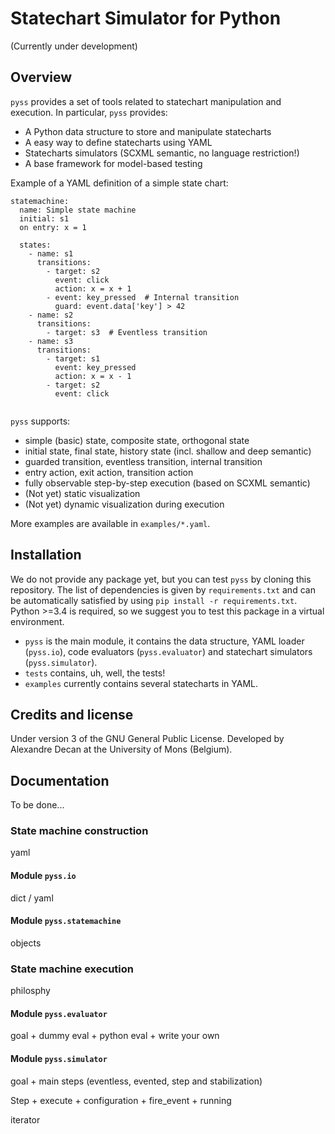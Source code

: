 # Statechart Simulator for Python

(Currently under development)

## Overview

`pyss` provides a set of tools related to statechart manipulation and execution.
In particular, `pyss` provides:
 - A Python data structure to store and manipulate statecharts
 - A easy way to define statecharts using YAML
 - Statecharts simulators (SCXML semantic, no language restriction!)
 - A base framework for model-based testing

Example of a YAML definition of a simple state chart:
```
statemachine:
  name: Simple state machine
  initial: s1
  on entry: x = 1

  states:
    - name: s1
      transitions:
        - target: s2
          event: click
          action: x = x + 1
        - event: key_pressed  # Internal transition
          guard: event.data['key'] > 42
    - name: s2
      transitions: 
        - target: s3  # Eventless transition
    - name: s3
      transitions:
        - target: s1
          event: key_pressed
          action: x = x - 1
        - target: s2
          event: click
          
```

`pyss` supports:
 - simple (basic) state, composite state, orthogonal state
 - initial state, final state, history state (incl. shallow and deep semantic)
 - guarded transition, eventless transition, internal transition
 - entry action, exit action, transition action
 - fully observable step-by-step execution (based on SCXML semantic)
 - (Not yet) static visualization
 - (Not yet) dynamic visualization during execution

More examples are available in `examples/*.yaml`.


## Installation

We do not provide any package yet, but you can test `pyss` by cloning this repository.
The list of dependencies is given by `requirements.txt` and can be automatically satisfied by using `pip install -r requirements.txt`.
Python >=3.4 is required, so we suggest you to test this package in a virtual environment.

 - `pyss` is the main module, it contains the data structure,
 YAML loader (`pyss.io`), code evaluators (`pyss.evaluator`) and statechart simulators (`pyss.simulator`).
 - `tests` contains, uh, well, the tests!
 - `examples` currently contains several statecharts in YAML.


## Credits and license

Under version 3 of the GNU General Public License.
Developed by Alexandre Decan at the University of Mons (Belgium).

## Documentation

To be done...

### State machine construction

yaml


#### Module `pyss.io`

dict / yaml

#### Module `pyss.statemachine`

objects


### State machine execution

philosphy


#### Module `pyss.evaluator`

goal + dummy eval + python eval + write your own

#### Module `pyss.simulator`

goal + main steps (eventless, evented, step and stabilization)

Step + execute + configuration + fire_event + running

iterator